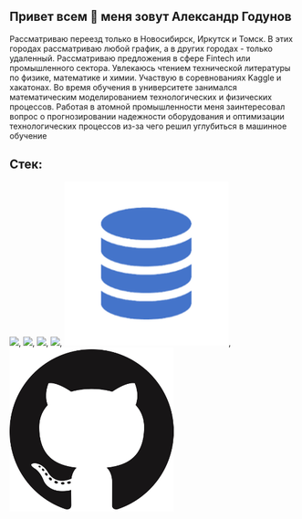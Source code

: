 ## Привет всем 👋 меня зовут Александр Годунов

Рассматриваю переезд только в Новосибирск, Иркутск и Томск. В этих городах рассматриваю любой график, а в других городах - только удаленный.
Рассматриваю предложения в сфере Fintech или промышленного сектора. Увлекаюсь чтением технической литературы по физике, математике и химии.
Участвую в соревнованиях Kaggle и хакатонах.
Во время обучения в университете занимался математическим моделированием технологических и физических процессов.
Работая в атомной промышленности меня заинтересовал вопрос о прогнозировании надежности оборудования и оптимизации технологических процессов из-за чего решил
углубиться в машинное обучение

## Стек:

![](https://sticker-na-auto.ru/images/product/s/624976be6.jpg), 
![](https://numfocus.org/wp-content/uploads/2016/07/pandas-logo-300.png),
![](https://numfocus.org/wp-content/uploads/2017/11/scikitlearn-logo-300.png), ![](https://avatars.mds.yandex.net/i?id=cb875c6ca2be7baf9c1cdb8a3bc63c091993689a-6372940-images-thumbs&n=13), 
![](https://raw.githubusercontent.com/github/explore/80688e429a7d4ef2fca1e82350fe8e3517d3494d/topics/sql/sql.png), 
![](https://raw.githubusercontent.com/github/explore/78df643247d429f6cc873026c0622819ad797942/topics/github/github.png)
